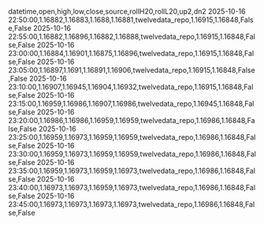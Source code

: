 datetime,open,high,low,close,source,rollH20,rollL20,up2,dn2
2025-10-16 22:50:00,1.16882,1.16883,1.1688,1.16881,twelvedata_repo,1.16915,1.16848,False,False
2025-10-16 22:55:00,1.16882,1.16896,1.16882,1.16888,twelvedata_repo,1.16915,1.16848,False,False
2025-10-16 23:00:00,1.16884,1.16901,1.16875,1.16896,twelvedata_repo,1.16915,1.16848,False,False
2025-10-16 23:05:00,1.16897,1.1691,1.16891,1.16906,twelvedata_repo,1.16915,1.16848,False,False
2025-10-16 23:10:00,1.16907,1.16945,1.16904,1.16932,twelvedata_repo,1.16915,1.16848,False,False
2025-10-16 23:15:00,1.16959,1.16986,1.16907,1.16986,twelvedata_repo,1.16945,1.16848,False,False
2025-10-16 23:20:00,1.16986,1.16986,1.16959,1.16959,twelvedata_repo,1.16986,1.16848,False,False
2025-10-16 23:25:00,1.16959,1.16973,1.16959,1.16959,twelvedata_repo,1.16986,1.16848,False,False
2025-10-16 23:30:00,1.16959,1.16973,1.16959,1.16959,twelvedata_repo,1.16986,1.16848,False,False
2025-10-16 23:35:00,1.16959,1.16973,1.16959,1.16973,twelvedata_repo,1.16986,1.16848,False,False
2025-10-16 23:40:00,1.16973,1.16973,1.16959,1.16973,twelvedata_repo,1.16986,1.16848,False,False
2025-10-16 23:45:00,1.16973,1.16973,1.16973,1.16973,twelvedata_repo,1.16986,1.16848,False,False
